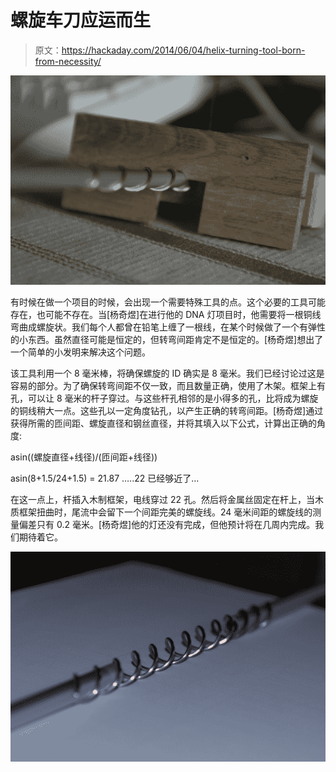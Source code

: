 # 螺旋车刀应运而生

> 原文：<https://hackaday.com/2014/06/04/helix-turning-tool-born-from-necessity/>

![helix turning tool](img/d0eca83344ef1ec0592a340f6694db8d.png)

有时候在做一个项目的时候，会出现一个需要特殊工具的点。这个必要的工具可能存在，也可能不存在。当[杨奇煜]在进行他的 DNA 灯项目时，他需要将一根铜线弯曲成螺旋状。我们每个人都曾在铅笔上缠了一根线，在某个时候做了一个有弹性的小东西。虽然直径可能是恒定的，但转弯间距肯定不是恒定的。[杨奇煜]想出了一个简单的小发明来解决这个问题。

该工具利用一个 8 毫米棒，将确保螺旋的 ID 确实是 8 毫米。我们已经讨论过这是容易的部分。为了确保转弯间距不仅一致，而且数量正确，使用了木架。框架上有孔，可以让 8 毫米的杆子穿过。与这些杆孔相邻的是小得多的孔，比将成为螺旋的铜线稍大一点。这些孔以一定角度钻孔，以产生正确的转弯间距。[杨奇煜]通过获得所需的匝间距、螺旋直径和钢丝直径，并将其填入以下公式，计算出正确的角度:

asin((螺旋直径+线径)/(匝间距+线径))

asin(8+1.5/24+1.5) = 21.87 …..22 已经够近了…

在这一点上，杆插入木制框架，电线穿过 22 孔。然后将金属丝固定在杆上，当木质框架扭曲时，尾流中会留下一个间距完美的螺旋线。24 毫米间距的螺旋线的测量偏差只有 0.2 毫米。[杨奇煜]他的灯还没有完成，但他预计将在几周内完成。我们期待着它。

![helix turning tool](img/683fc19cfd1384ea16dfcb2f8263a2fa.png)